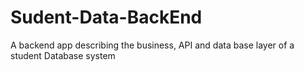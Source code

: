 # Sudent-Data-BackEnd
A backend app describing the business, API and data base layer of a student Database system
